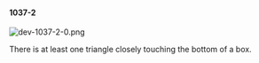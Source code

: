 #### 1037-2
![dev-1037-2-0.png](https://github.com/lil-lab/nlvr/raw/master/nlvr/dev/images/3/dev-1037-2-0.png "dev-1037-2-0.png")

There is at least one triangle closely touching the bottom of a box.